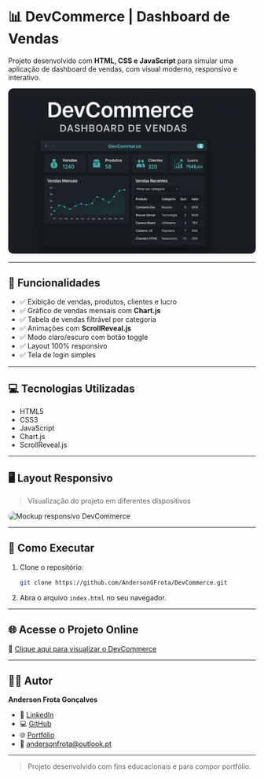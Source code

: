 # 📊 DevCommerce | Dashboard de Vendas

Projeto desenvolvido com **HTML, CSS e JavaScript** para simular uma aplicação de dashboard de vendas, com visual moderno, responsivo e interativo.

<img src="assets/devcommerce-capa.png" alt="Capa do projeto DevCommerce" style="max-width: 100%; border-radius: 10px;" />

---

## 🧠 Funcionalidades

- ✅ Exibição de vendas, produtos, clientes e lucro
- ✅ Gráfico de vendas mensais com **Chart.js**
- ✅ Tabela de vendas filtrável por categoria
- ✅ Animações com **ScrollReveal.js**
- ✅ Modo claro/escuro com botão toggle
- ✅ Layout 100% responsivo
- ✅ Tela de login simples

---

## 💻 Tecnologias Utilizadas

- HTML5
- CSS3
- JavaScript
- Chart.js
- ScrollReveal.js

---

## 🖥️ Layout Responsivo

> Visualização do projeto em diferentes dispositivos

<img src="https://raw.githubusercontent.com/AndersonGFrota/DevCommerce/main/assets/devcommerce-capa.png" alt="Mockup responsivo DevCommerce" style="max-width: 100%; border-radius: 10px;" />

---

## 🚀 Como Executar

1. Clone o repositório:
   ```bash
   git clone https://github.com/AndersonGFrota/DevCommerce.git
   ```

2. Abra o arquivo `index.html` no seu navegador.

---

## 🌐 Acesse o Projeto Online

🔗 [Clique aqui para visualizar o DevCommerce](https://devcommercepainel.netlify.app)

---

## 👨‍💻 Autor

**Anderson Frota Gonçalves**

- 💼 [LinkedIn](https://www.linkedin.com/in/andersongfrota/)
- 💻 [GitHub](https://github.com/AndersonGFrota)
- 🌐 [Portfólio](https://andersongoncalves.netlify.app)
- 📧 andersonfrota@outlook.pt

---

> Projeto desenvolvido com fins educacionais e para compor portfólio.
